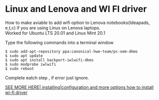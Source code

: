 # Linux and Lenova and WI FI driver  
How to make aviable to add wifi option to Lenova notebooks(Ideapads, e,t,c) if you are using Linux
on Lenova laptops.  
Worked  for Ubuntu LTS 20.01 and Linux Mint 20.1 

Type the following commands into a terminal window
```shell
$ sudo add-apt-repository ppa:canonical-hwe-team/pc-oem-dkms
$ sudo apt update
$ sudo apt install backport-iwlwifi-dkms
$ sudo modprobe iwlwifi
$ sudo reboot
```  
Complete eatch step , if error just ignore.




[SEE MORE HERE| installing|configuration and more options how to install wi-fi driver](https://download.lenovo.com/pccbbs/mobiles_pdf/LenovoThinkpad_P53_P73_Ubuntu_18.04_LTS_Installation_v1.0.pdf)